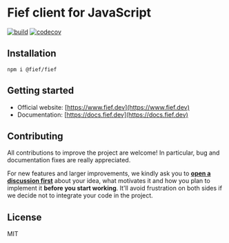# Fief client for JavaScript

[![build](https://github.com/fief-dev/fief-js/workflows/Build/badge.svg)](https://github.com/fief-dev/fief-js/actions)
[![codecov](https://codecov.io/gh/fief-dev/fief-js/branch/main/graph/badge.svg)](https://codecov.io/gh/fief-dev/fief-js)

## Installation

```
npm i @fief/fief
```

## Getting started

* Official website: [https://www.fief.dev](https://www.fief.dev)
* Documentation: [https://docs.fief.dev](https://docs.fief.dev)

## Contributing

All contributions to improve the project are welcome! In particular, bug and documentation fixes are really appreciated.

For new features and larger improvements, we kindly ask you to [**open a discussion first**](https://github.com/orgs/fief-dev/discussions/new?category=ideas) about your idea, what motivates it and how you plan to implement it **before you start working**. It'll avoid frustration on both sides if we decide not to integrate your code in the project.

## License

MIT
